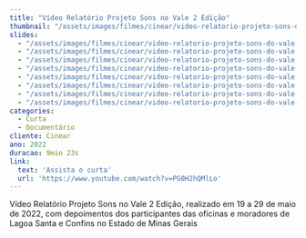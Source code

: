 ```yaml
---
title: "Vídeo Relatório Projeto Sons no Vale 2 Edição"
thumbnail: "/assets/images/filmes/cinear/video-relatorio-projeto-sons-do-vale-2-edicao/preview-500x350.jpg"
slides:
  - "/assets/images/filmes/cinear/video-relatorio-projeto-sons-do-vale-2-edicao/video-relatorio-projeto-sons-do-vale-2-edicao (1).jpg"
  - "/assets/images/filmes/cinear/video-relatorio-projeto-sons-do-vale-2-edicao/video-relatorio-projeto-sons-do-vale-2-edicao (2).jpg"
  - "/assets/images/filmes/cinear/video-relatorio-projeto-sons-do-vale-2-edicao/video-relatorio-projeto-sons-do-vale-2-edicao (3).jpg"
  - "/assets/images/filmes/cinear/video-relatorio-projeto-sons-do-vale-2-edicao/video-relatorio-projeto-sons-do-vale-2-edicao (4).jpg"
  - "/assets/images/filmes/cinear/video-relatorio-projeto-sons-do-vale-2-edicao/video-relatorio-projeto-sons-do-vale-2-edicao (5).jpg"
  - "/assets/images/filmes/cinear/video-relatorio-projeto-sons-do-vale-2-edicao/video-relatorio-projeto-sons-do-vale-2-edicao (6).jpg"
  - "/assets/images/filmes/cinear/video-relatorio-projeto-sons-do-vale-2-edicao/video-relatorio-projeto-sons-do-vale-2-edicao (7).jpg"
  - "/assets/images/filmes/cinear/video-relatorio-projeto-sons-do-vale-2-edicao/video-relatorio-projeto-sons-do-vale-2-edicao (8).jpg"
categories:
  - Curta
  - Documentário
cliente: Cinear
ano: 2022
duracao: 9min 23s
link:
  text: 'Assista o curta'
  url: 'https://www.youtube.com/watch?v=PG0H2hQMlLo'
---
```


Vídeo Relatório Projeto Sons no Vale 2 Edição, realizado em 19 a 29 de maio de 2022, com depoimentos dos participantes das oficinas e moradores de Lagoa Santa e Confins no Estado de Minas Gerais

